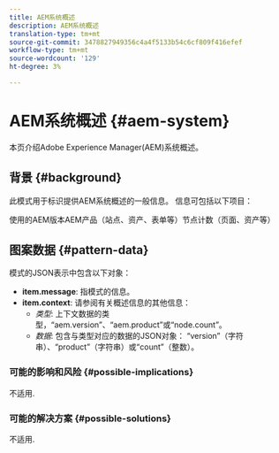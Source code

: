 ```yaml
---
title: AEM系统概述
description: AEM系统概述
translation-type: tm+mt
source-git-commit: 3478827949356c4a4f5133b54c6cf809f416efef
workflow-type: tm+mt
source-wordcount: '129'
ht-degree: 3%

---
```



# AEM系统概述 {#aem-system}

本页介绍Adobe Experience Manager(AEM)系统概述。

## 背景 {#background}

此模式用于标识提供AEM系统概述的一般信息。 信息可包括以下项目：

使用的AEM版本AEM产品（站点、资产、表单等）节点计数（页面、资产等）

## 图案数据 {#pattern-data}

模式的JSON表示中包含以下对象：

* **item.message**: 指模式的信息。
* **item.context**: 请参阅有关概述信息的其他信息：
   * *类型*: 上下文数据的类型，“aem.version”、“aem.product”或“node.count”。
   * *数据*: 包含与类型对应的数据的JSON对象： “version”（字符串）、“product”（字符串）或“count”（整数）。

### 可能的影响和风险 {#possible-implications}

不适用.

### 可能的解决方案  {#possible-solutions}

不适用.
